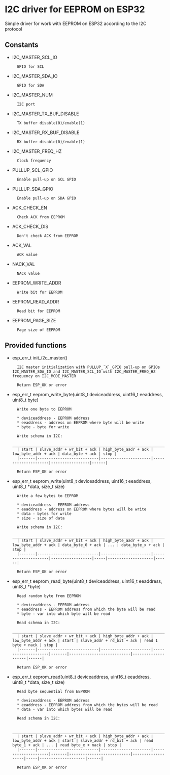 # I2C driver for EEPROM on ESP32

Simple driver for work with EEPROM on ESP32 according to the I2C protocol

## Constants
* I2C_MASTER_SCL_IO

        GPIO for SCL


* I2C_MASTER_SDA_IO

        GPIO for SDA


* I2C_MASTER_NUM

        I2C port


* I2C_MASTER_TX_BUF_DISABLE

        TX buffer disable(0)/enable(1)


* I2C_MASTER_RX_BUF_DISABLE

        RX buffer disable(0)/enable(1)


* I2C_MASTER_FREQ_HZ

        Clock frequency


* PULLUP_SCL_GPIO

        Enable pull-up on SCL GPIO


* PULLUP_SDA_GPIO

        Enable pull-up on SDA GPIO


* ACK_CHECK_EN

        Check ACK from EEPROM


* ACK_CHECK_DIS
        
        Don't check ACK from EEPROM


* ACK_VAL

        ACK value


* NACK_VAL

        NACK value


* EEPROM_WRITE_ADDR

        Write bit for EEPROM


* EEPROM_READ_ADDR

        Read bit for EEPROM


* EEPROM_PAGE_SIZE

        Page size of EEPROM


## Provided functions
* esp_err_t init_i2c_master()

        I2C master initialization with PULLUP_`X`_GPIO pull-up on GPIOs I2C_MASTER_SDA_IO and I2C_MASTER_SCL_IO with I2C_MASTER_FREQ_HZ frequency on I2C_MODE_MASTER
    
        Return ESP_OK or error


* esp_err_t eeprom_write_byte(uint8_t deviceaddress, uint16_t eeaddress, uint8_t byte)

        Write one byte to EEPROM
        
        * deviceaddress - EEPROM address
        * eeaddress - address on EEPROM where byte will be write
        * byte - byte for write

        Write schema in I2C:
        ___________________________________________________________________________________________________________
        | start | slave_addr + wr_bit + ack | high_byte_aadr + ack | low_byte_addr + ack | data_byte + ack | stop |
        |-------|---------------------------|----------------------|---------------------|-----------------|------|

        Return ESP_OK or error


* esp_err_t eeprom_write(uint8_t deviceaddress, uint16_t eeaddress, uint8_t *data, size_t size)

        Write a few bytes to EEPROM

        * deviceaddress - EEPROM address
        * eeaddress - address on EEPROM where bytes will be write 
        * data - bytes for write
        * size - size of data

        Write schema in I2C:
        _______________________________________________________________________________________________________________________________________
        | start | slave_addr + wr_bit + ack | high_byte_aadr + ack | low_byte_addr + ack | data_byte_0 + ack | ... | data_byte_x + ack | stop |
        |-------|---------------------------|----------------------|---------------------|------------------|-----|--------------------|------|

        Return ESP_OK or error


* esp_err_t eeprom_read_byte(uint8_t deviceaddress, uint16_t eeaddress, uint8_t *byte)

        Read random byte from EEPROM

        * deviceaddress - EEPROM address
        * eeaddress - EEPROM address from which the byte will be read
        * byte - var into which byte will be read

        Read schema in I2C:
        __________________________________________________________________________________________________________________________________________________
        | start | slave_addr + wr_bit + ack | high_byte_addr + ack | low_byte_addr + ack | start | slave_addr + rd_bit + ack | read 1 byte + nack | stop |
        |-------|---------------------------|----------------------|---------------------|-------|---------------------------|--------------------|------|

        Return ESP_OK or error


* esp_err_t eeprom_read(uint8_t deviceaddress, uint16_t eeaddress, uint8_t *data, size_t size)

        Read byte sequential from EEPROM

        * deviceaddress - EEPROM address
        * eeaddress - EEPROM address from which the bytes will be read
        * data - var into which bytes will be read
        
        Read schema in I2C:

        ____________________________________________________________________________________________________________________________________________________________________________
        | start | slave_addr + wr_bit + ack | high_byte_addr + ack | low_byte_addr + ack | start | slave_addr + rd_bit + ack | read byte_1 + ack | ... | read byte_x + nack | stop |
        |-------|---------------------------|----------------------|---------------------|-------|---------------------------|-------------------|-----|--------------------|------|

        Return ESP_OK or error
